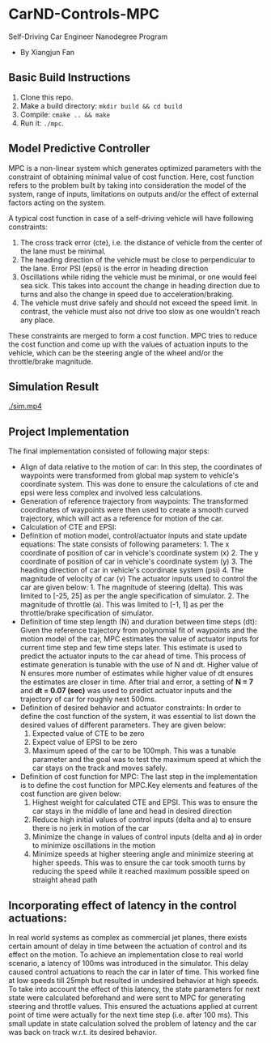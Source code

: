 # CarND-Controls-MPC
Self-Driving Car Engineer Nanodegree Program
* By Xiangjun Fan

## Basic Build Instructions
1. Clone this repo.
2. Make a build directory: `mkdir build && cd build`
3. Compile: `cmake .. && make`
4. Run it: `./mpc`.

## Model Predictive Controller
MPC is a non-linear system which generates optimized parameters with  the constraint of obtaining minimal value of cost function. Here, cost  function refers to the problem built by taking into consideration the  model of the system, range of inputs, limitations on outputs and/or the  effect of external factors acting on the system.

A typical cost function in case of a self-driving vehicle will have following constraints:

1. The cross track error (cte), i.e. the distance of vehicle from the center of the lane must be minimal.
2. The heading direction of the vehicle must be close to perpendicular  to the lane. Error PSI (epsi) is the error in heading direction
3. Oscillations while riding the vehicle must be minimal, or one would  feel sea sick. This takes into account the change in heading direction  due to turns and also the change in speed due to acceleration/braking.
4. The vehicle must drive safely and should not exceed the speed limit.  In contrast, the vehicle must also not drive too slow as one wouldn't  reach any place.

These constraints are merged to form a cost function. MPC tries to  reduce the cost function and come up with the values of actuation inputs  to the vehicle, which can be the steering angle of the wheel and/or the  throttle/brake magnitude.

## Simulation Result
[./sim.mp4](./sim.mp4)

## Project Implementation

The final implementation consisted of following major steps:

* Align of data relative to the motion of car:
In this step, the coordinates of waypoints were transformed from  global map system to vehicle's coordinate system. This was done to  ensure the calculations of cte and epsi were less complex and involved  less calculations.
* Generation of reference trajectory from waypoints:
The transformed coordinates of waypoints were then used to create a  smooth curved trajectory, which will act as a reference for motion of  the car. 
* Calculation of CTE and EPSI:
* Definition of motion model, control/actuator inputs and state update equations:
The state consists of following parameters: 1. The x coordinate of position of car in vehicle's coordinate system (x) 2. The y coordinate of position of car in vehicle's coordinate system (y) 3. The heading direction of car in vehicle's coordinate system (psi) 4. The magnitude of velocity of car (v)
The actuator inputs used to control the car are given below: 1. The magnitude of steering (delta). This was limited to [-25, 25] as per the angle specification of simulator. 2. The magnitude of throttle (a). This was limited to [-1, 1] as per the throttle/brake specification of simulator.
* Definition of time step length (N) and duration between time steps (dt):
Given the reference trajectory from polynomial fit of waypoints and  the motion model of the car, MPC estimates the value of actuator inputs  for current time step and few time steps later. This estimate is used to  predict the actuator inputs to the car ahead of time. This process of  estimate generation is tunable with the use of N and dt. Higher value of  N ensures more number of estimates while higher value of dt ensures the  estimates are closer in time. 
After trial and error, a setting of **N = 7** and **dt = 0.07 (sec)** was used to predict actuator inputs and the trajectory of car for  roughly next 500ms. 
* Definition of desired behavior and actuator constraints:
In order to define the cost function of the system, it was essential  to list down the desired values of different parameters. They are given  below:
	1. Expected value of CTE to be zero
	2. Expect value of EPSI to be zero
	3. Maximum speed of the car to be 100mph. 
This was a tunable parameter  and the goal was to test the maximum speed at which the car stays on the  track and moves safely.
* Definition of cost function for MPC:
The last step in the implementation is to define the cost function for MPC.Key elements and features of the cost function are  given below:
    1. Highest weight for calculated CTE and EPSI. This was to ensure the car stays in the middle of lane and head in desired direction
    2. Reduce high initial values of control inputs (delta and a) to ensure there is no jerk in motion of the car
    3. Minimize the change in values of control inputs (delta and a) in order to minimize oscillations in the motion
    4. Minimize speeds at higher steering angle and minimize steering at  higher speeds. This was to ensure the car took smooth turns by reducing  the speed while it reached maximum possible speed on straight ahead path

## Incorporating effect of latency in the control actuations:

In real world systems as complex as commercial jet planes, there  exists certain amount of delay in time between the actuation of control  and its effect on the motion. To achieve an implementation close to real  world scenario, a latency of 100ms was introduced in the simulator.  This delay caused control actuations to reach the car in later of time.  This worked fine at low speeds till 25mph but resulted in undesired  behavior at high speeds. To take into account the effect of this  latency, the state parameters for next state were calculated beforehand  and were sent to MPC for generating steering and throttle values. This  ensured the actuations applied at current point of time were actually  for the next time step (i.e. after 100 ms). This small update in state  calculation solved the problem of latency and the car was back on track  w.r.t. its desired behavior.